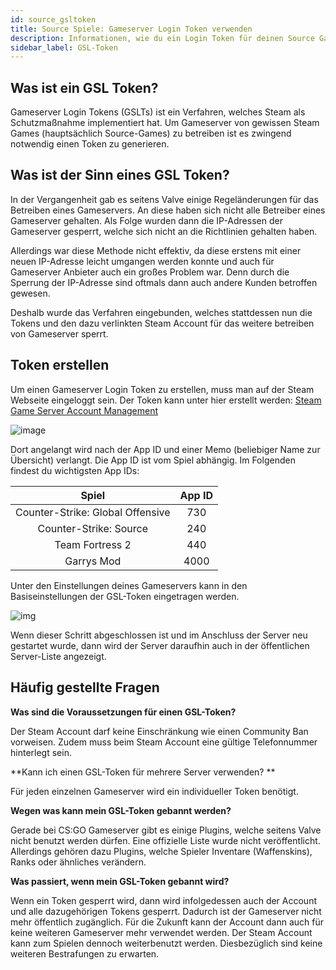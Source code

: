 ```yaml
---
id: source_gsltoken
title: Source Spiele: Gameserver Login Token verwenden
description: Informationen, wie du ein Login Token für deinen Source Gameserver von ZAP-Hosting.com erstellen und verwenden kannst - ZAP-Hosting.com Dokumentationen
sidebar_label: GSL-Token
---
```


## Was ist ein GSL Token?

Gameserver Login Tokens (GSLTs) ist ein Verfahren, welches Steam als Schutzmaßnahme implementiert hat. Um Gameserver von gewissen Steam Games (hauptsächlich Source-Games) zu betreiben ist es zwingend notwendig einen Token zu generieren. 



## Was ist der Sinn eines GSL Token?

In der Vergangenheit gab es seitens Valve einige Regeländerungen für das Betreiben eines Gameservers. An diese haben sich nicht alle Betreiber eines Gameserver gehalten. Als Folge wurden dann die IP-Adressen der Gameserver gesperrt, welche sich nicht an die Richtlinien gehalten haben. 



Allerdings war diese Methode nicht effektiv, da diese erstens mit einer neuen IP-Adresse leicht umgangen werden konnte und auch für Gameserver Anbieter auch ein großes Problem war. Denn durch die Sperrung der IP-Adresse sind oftmals dann auch andere Kunden betroffen gewesen. 

Deshalb wurde das Verfahren eingebunden, welches stattdessen nun die Tokens und den dazu verlinkten Steam Account für das weitere betreiben von Gameserver sperrt. 



## Token erstellen

Um einen Gameserver Login Token zu erstellen, muss man auf der Steam Webseite eingeloggt sein. Der Token kann unter hier erstellt werden: [Steam Game Server Account Management](https://steamcommunity.com/dev/managegameservers)



![image](https://user-images.githubusercontent.com/13604413/159178565-0844dacc-31d2-4a11-980d-d1b5caba44d6.png)



Dort angelangt wird nach der App ID und einer Memo (beliebiger Name zur Übersicht) verlangt. Die App ID ist vom Spiel abhängig. Im Folgenden findest du wichtigsten App IDs:

|              Spiel               | App ID |
| :------------------------------: | :----: |
| Counter-Strike: Global Offensive |  730   |
|      Counter-Strike: Source      |  240   |
|         Team Fortress 2          |  440   |
|            Garrys Mod            |  4000  |



Unter den Einstellungen deines Gameservers kann in den Basiseinstellungen der GSL-Token eingetragen werden.



![img](https://screensaver01.zap-hosting.com/index.php/s/Gy2rbWsdGdywa96/preview)



Wenn dieser Schritt abgeschlossen ist und im Anschluss der Server neu gestartet wurde, dann wird der Server daraufhin auch in der öffentlichen Server-Liste angezeigt. 



## Häufig gestellte Fragen

**Was sind die Voraussetzungen für einen GSL-Token?**

Der Steam Account darf keine Einschränkung wie einen Community Ban vorweisen. Zudem muss beim Steam Account eine gültige Telefonnummer hinterlegt sein.



**Kann ich einen GSL-Token für mehrere Server verwenden? **

Für jeden einzelnen Gameserver wird ein individueller Token benötigt.



**Wegen was kann mein GSL-Token gebannt werden?**

Gerade bei CS:GO Gameserver gibt es einige Plugins, welche seitens Valve nicht benutzt werden dürfen. Eine offizielle Liste wurde nicht veröffentlicht. Allerdings gehören dazu Plugins, welche Spieler Inventare (Waffenskins), Ranks oder ähnliches verändern. 



**Was passiert, wenn mein GSL-Token gebannt wird?**

Wenn ein Token gesperrt wird, dann wird infolgedessen auch der Account und alle dazugehörigen Tokens gesperrt. Dadurch ist der Gameserver nicht mehr öffentlich zugänglich. Für die Zukunft kann der Account dann auch für keine weiteren Gameserver mehr verwendet werden. Der Steam Account kann zum Spielen dennoch weiterbenutzt werden. Diesbezüglich sind keine weiteren Bestrafungen zu erwarten.
